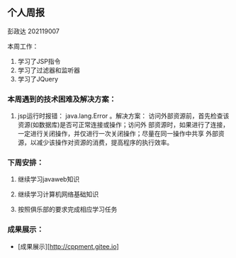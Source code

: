 ## 个人周报

彭政达 202119007

本周工作：

1. 学习了JSP指令
2. 学习了过滤器和监听器
3. 学习了JQuery

### 本周遇到的技术困难及解决方案：

1. jsp运行时报错： java.lang.Error 。解决方案： 访问外部资源前，首先检查该资源(如数据库)是否可正常连接或操作；访问外 部资源时，如果进行了连接，一定进行关闭操作，并仅进行一次关闭操作；尽量在同一操作中共享 外部资源，以减少该操作对资源的消费，提高程序的执行效率。 

### 下周安排：

1. 继续学习javaweb知识
2. 继续学习计算机网络基础知识

3. 按照俱乐部的要求完成相应学习任务

### 成果展示：

* [成果展示][http://cppment.gitee.io]

